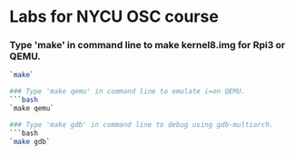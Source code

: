 # Labs for NYCU OSC course
### Type 'make' in command line to make kernel8.img for Rpi3 or QEMU.
```bash
`make`

### Type 'make qemu' in command line to emulate i=on QEMU.
```bash
`make qemu`

### Type 'make gdb' in command line to debug using gdb-multiarch.
```bash
`make gdb`
